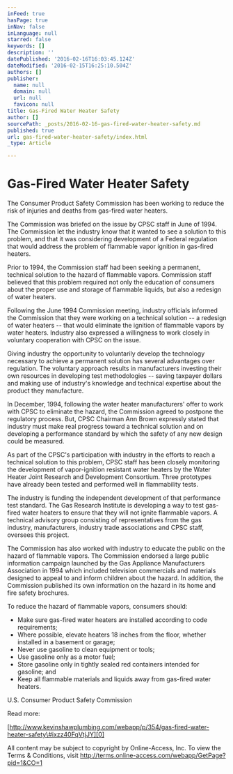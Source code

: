 ```yaml
---
inFeed: true
hasPage: true
inNav: false
inLanguage: null
starred: false
keywords: []
description: ''
datePublished: '2016-02-16T16:03:45.124Z'
dateModified: '2016-02-15T16:25:10.504Z'
authors: []
publisher:
  name: null
  domain: null
  url: null
  favicon: null
title: Gas-Fired Water Heater Safety
author: []
sourcePath: _posts/2016-02-16-gas-fired-water-heater-safety.md
published: true
url: gas-fired-water-heater-safety/index.html
_type: Article

---
```

# Gas-Fired Water Heater Safety

The Consumer Product Safety Commission has been working to reduce the risk of injuries and deaths from gas-fired water heaters.

The Commission was briefed on the issue by CPSC staff in June of 1994\. The Commission let the industry know that it wanted to see a solution to this problem, and that it was considering development of a Federal regulation that would address the problem of flammable vapor ignition in gas-fired heaters.

Prior to 1994, the Commission staff had been seeking a permanent, technical solution to the hazard of flammable vapors. Commission staff believed that this problem required not only the education of consumers about the proper use and storage of flammable liquids, but also a redesign of water heaters.

Following the June 1994 Commission meeting, industry officials informed the Commission that they were working on a technical solution -- a redesign of water heaters -- that would eliminate the ignition of flammable vapors by water heaters. Industry also expressed a willingness to work closely in voluntary cooperation with CPSC on the issue.

Giving industry the opportunity to voluntarily develop the technology necessary to achieve a permanent solution has several advantages over regulation. The voluntary approach results in manufacturers investing their own resources in developing test methodologies -- saving taxpayer dollars and making use of industry's knowledge and technical expertise about the product they manufacture.

In December, 1994, following the water heater manufacturers' offer to work with CPSC to eliminate the hazard, the Commission agreed to postpone the regulatory process. But, CPSC Chairman Ann Brown expressly stated that industry must make real progress toward a technical solution and on developing a performance standard by which the safety of any new design could be measured.

As part of the CPSC's participation with industry in the efforts to reach a technical solution to this problem, CPSC staff has been closely monitoring the development of vapor-ignition resistant water heaters by the Water Heater Joint Research and Development Consortium. Three prototypes have already been tested and performed well in flammability tests.

The industry is funding the independent development of that performance test standard. The Gas Research Institute is developing a way to test gas-fired water heaters to ensure that they will not ignite flammable vapors. A technical advisory group consisting of representatives from the gas industry, manufacturers, industry trade associations and CPSC staff, oversees this project.

The Commission has also worked with industry to educate the public on the hazard of flammable vapors. The Commission endorsed a large public information campaign launched by the Gas Appliance Manufacturers Association in 1994 which included television commercials and materials designed to appeal to and inform children about the hazard. In addition, the Commission published its own information on the hazard in its home and fire safety brochures.

To reduce the hazard of flammable vapors, consumers should: 

* Make sure gas-fired water heaters are installed according to code requirements; 
* Where possible, elevate heaters 18 inches from the floor, whether installed in a basement or garage; 
* Never use gasoline to clean equipment or tools; 
* Use gasoline only as a motor fuel; 
* Store gasoline only in tightly sealed red containers intended for gasoline; and 
* Keep all flammable materials and liquids away from gas-fired water heaters. 

U.S. Consumer Product Safety Commission

Read more: 

[http://www.kevinshawplumbing.com/webapp/p/354/gas-fired-water-heater-safety\#ixzz40FqVtjJY][0]

All content may be subject to copyright by Online-Access, Inc. To view the Terms & Conditions, visit http://terms.online-access.com/webapp/GetPage?pid=1&CO=1 

[0]: http://www.kevinshawplumbing.com/webapp/p/354/gas-fired-water-heater-safety#ixzz40FqVtjJY